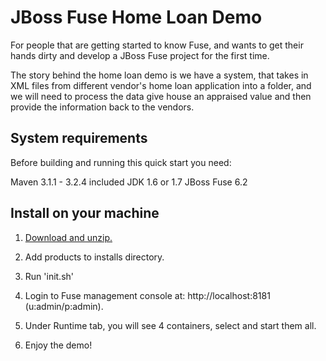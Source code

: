 JBoss Fuse Home Loan Demo
===========================================================
For people that are getting started to know Fuse, and wants to get their hands dirty and develop a JBoss Fuse project for the first time.

The story behind the home loan demo is we have a system, that takes in XML files from different vendor's home loan application into a folder, and we will need to process the data give house an appraised value and then provide the information back to the vendors. 

System requirements
-----------------------
Before building and running this quick start you need:

Maven 3.1.1 - 3.2.4 included
JDK 1.6 or 1.7
JBoss Fuse 6.2

Install on your machine
-----------------------
1. [Download and unzip.](https://github.com/jbossdemocentral/jboss-fuse-homeloan.git'])

2. Add products to installs directory.

3. Run 'init.sh'

4. Login to Fuse management console at:  http://localhost:8181    (u:admin/p:admin).

5. Under Runtime tab, you will see 4 containers, select and start them all.  

6. Enjoy the demo!


